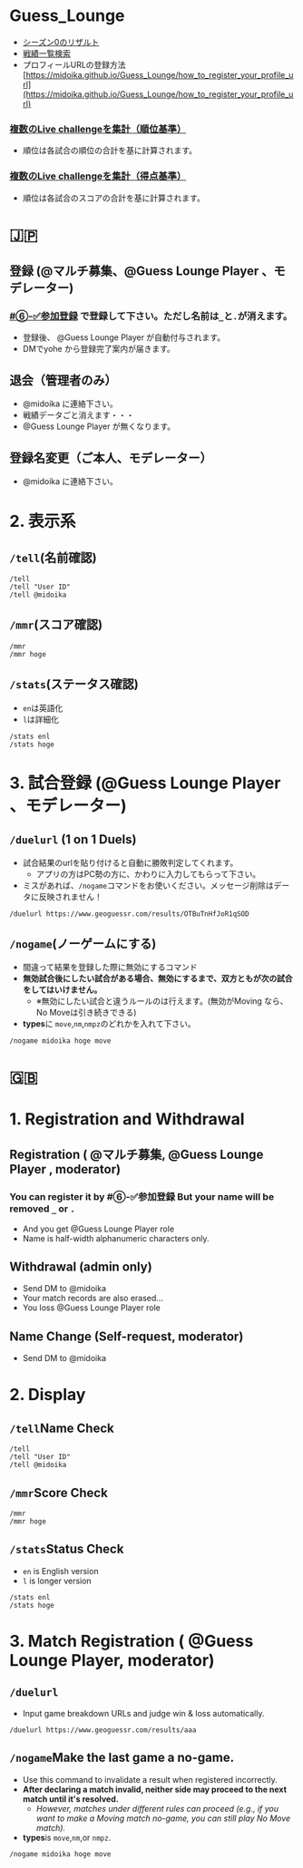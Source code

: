 # Guess_Lounge
- [シーズン0のリザルト](https://midoika.github.io/Guess_Lounge/archive/season_0/docs/html/index.html)
- [戦績一覧検索](https://midoika.github.io/Guess_Lounge/archive/search)
- プロフィールURLの登録方法 [https://midoika.github.io/Guess_Lounge/how_to_register_your_profile_url](https://midoika.github.io/Guess_Lounge/how_to_register_your_profile_url)

### [複数のLive challengeを集計（順位基準）](https://midoika.github.io/Guess_Lounge/Integrated_Position_for_storelive.html)
- 順位は各試合の順位の合計を基に計算されます。

### [複数のLive challengeを集計（得点基準）](https://midoika.github.io/Guess_Lounge/Integrated_Scores_for_makelive.html)
- 順位は各試合のスコアの合計を基に計算されます。

# 🇯🇵
## 登録 (@マルチ募集、@Guess Lounge Player 、モデレーター)
###  [#⑥-✅参加登録](https://discord.com/channels/956620253603967006/1261681629739356273) で登録して下さい。ただし名前は`_`と`.`が消えます。
- 登録後、 @Guess Lounge Player  が自動付与されます。
- DMでyohe から登録完了案内が届きます。
## 退会（管理者のみ）
- @midoika に連絡下さい。
- 戦績データごと消えます・・・
- @Guess Lounge Player が無くなります。
## 登録名変更（ご本人、モデレーター）
- @midoika に連絡下さい。
# 2. 表示系
## `/tell`(名前確認)
```
/tell
/tell "User ID"
/tell @midoika
```
## `/mmr`(スコア確認)
```
/mmr
/mmr hoge
```
## `/stats`(ステータス確認)
- `en`は英語化
- `l`は詳細化
```
/stats enl
/stats hoge
```

# 3. 試合登録 (@Guess Lounge Player 、モデレーター)
## `/duelurl` (1 on 1 Duels)
- 試合結果のurlを貼り付けると自動に勝敗判定してくれます。
  - アプリの方はPC勢の方に、かわりに入力してもらって下さい。
- ミスがあれば、`/nogame`コマンドをお使いください。メッセージ削除はデータに反映されません！

```
/duelurl https://www.geoguessr.com/results/OTBuTnHfJoR1qSOD
```

## `/nogame`(ノーゲームにする)
- 間違って結果を登録した際に無効にするコマンド
- **無効試合後にしたい試合がある場合、無効にするまで、双方ともが次の試合をしてはいけません。**
  - ※無効にしたい試合と違うルールのは行えます。(無効がMoving なら、No Moveは引き続きできる)
- **types**に `move`,`nm`,`nmpz`のどれかを入れて下さい。
```
/nogame midoika hoge move
```

# 🇬🇧
# 1. Registration and Withdrawal
## Registration ( @マルチ募集, @Guess Lounge Player , moderator)
### You can register it by   #⑥-✅参加登録  But your name will be removed `_` or `.` 
- And you get @Guess Lounge Player role
- Name is half-width alphanumeric characters only.

## Withdrawal (admin only)
- Send DM to @midoika 
- Your match records are also erased...
- You loss @Guess Lounge Player role
## Name Change (Self-request, moderator)
- Send DM to @midoika 

# 2. Display
## `/tell`Name Check
```
/tell
/tell "User ID"
/tell @midoika
```
## `/mmr`Score Check
```
/mmr
/mmr hoge
```
## `/stats`Status Check
- `en` is English version
- `l` is longer version
```
/stats enl
/stats hoge
```
# 3. Match Registration ( @Guess Lounge Player, moderator)
## `/duelurl` 
- Input game breakdown URLs and judge win & loss automatically.

```
/duelurl https://www.geoguessr.com/results/aaa
```

## `/nogame`Make the last game a no-game. 
- Use this command to invalidate a result when registered incorrectly.
- **After declaring a match invalid, neither side may proceed to the next match until it's resolved.**
  - *However, matches under different rules can proceed (e.g., if you want to make a Moving match no-game, you can still play No Move match).*
- **types**is `move`,`nm`,or `nmpz`.
```
/nogame midoika hoge move
```
